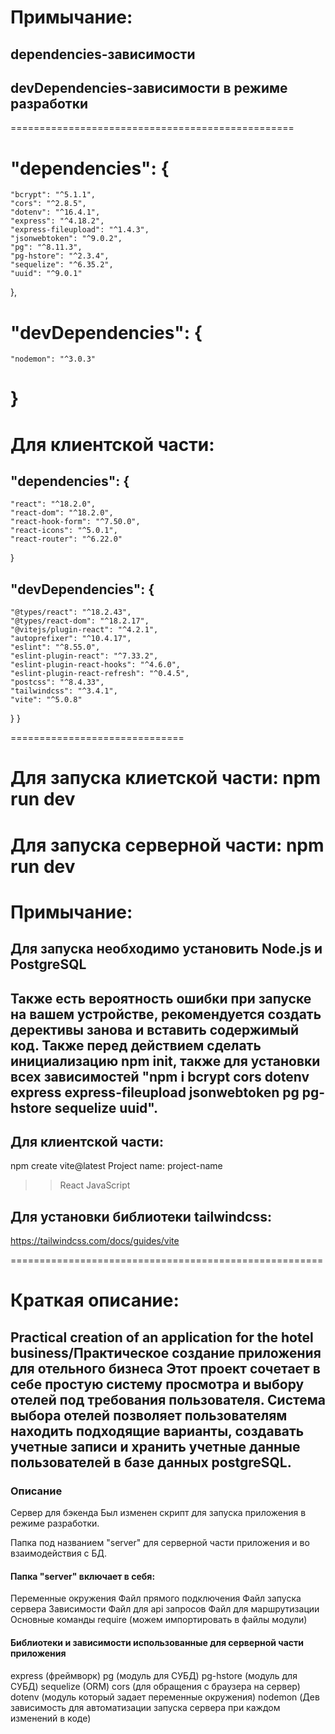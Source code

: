# Примычание:
## dependencies-зависимости
## devDependencies-зависимости в режиме разработки

=================================================


# "dependencies": {
    "bcrypt": "^5.1.1",
    "cors": "^2.8.5",
    "dotenv": "^16.4.1",
    "express": "^4.18.2",
    "express-fileupload": "^1.4.3",
    "jsonwebtoken": "^9.0.2",
    "pg": "^8.11.3",
    "pg-hstore": "^2.3.4",
    "sequelize": "^6.35.2",
    "uuid": "^9.0.1"
  },
# "devDependencies": {
    "nodemon": "^3.0.3"
}
==================================

# Для клиентской части:

## "dependencies": {
    "react": "^18.2.0",
    "react-dom": "^18.2.0",
    "react-hook-form": "^7.50.0",
    "react-icons": "^5.0.1",
    "react-router": "^6.22.0"
  }
## "devDependencies": {
    "@types/react": "^18.2.43",
    "@types/react-dom": "^18.2.17",
    "@vitejs/plugin-react": "^4.2.1",
    "autoprefixer": "^10.4.17",
    "eslint": "^8.55.0",
    "eslint-plugin-react": "^7.33.2",
    "eslint-plugin-react-hooks": "^4.6.0",
    "eslint-plugin-react-refresh": "^0.4.5",
    "postcss": "^8.4.33",
    "tailwindcss": "^3.4.1",
    "vite": "^5.0.8"
  }
}

==============================

# Для запуска клиетской части: npm run dev

# Для запуска серверной части: npm run dev 


# Примычание:

## Для запуска необходимо установить Node.js и PostgreSQL

## Также есть вероятность ошибки при запуске на вашем устройстве, рекомендуется создать дерективы занова и вставить содержимый код. Также перед действием сделать инициализацию npm init, также для установки всех зависимостей "npm i bcrypt cors dotenv express express-fileupload jsonwebtoken pg pg-hstore sequelize uuid".

## Для клиентской части:
npm create vite@latest
Project name: project-name
>> React
>> JavaScript

## Для установки библиотеки tailwindcss:
https://tailwindcss.com/docs/guides/vite

======================================================

# Краткая описание:

## Practical creation of an application for the hotel business/Практическое создание приложения для отельного бизнеса Этот проект сочетает в себе простую систему просмотра и выбору отелей под требования пользователя. Система выбора отелей позволяет пользователям находить подходящие варианты, создавать учетные записи и хранить учетные данные пользователей в базе данных postgreSQL.

### Описание
Сервер для бэкенда
Был изменен скрипт для запуска приложения в режиме разработки.

Папка под названием "server" для серверной части приложения и во взаимодействия с БД.
#### Папка "server" включает в себя:
Переменные окружения
Файл прямого подключения
Файл запуска сервера
Зависимости
Файл для api запросов
Файл для маршрутизации
Основные команды
require (можем импортировать в файлы модули)
#### Библиотеки и зависимости использованные для серверной части приложения
express (фреймворк)
pg (модуль для СУБД)
pg-hstore (модуль для СУБД)
sequelize (ORM)
cors (для обращения с браузера на сервер)
dotenv (модуль который задает переменные окружения)
nodemon (Дев зависимость для автоматизации запуска сервера при каждом изменений в коде)
